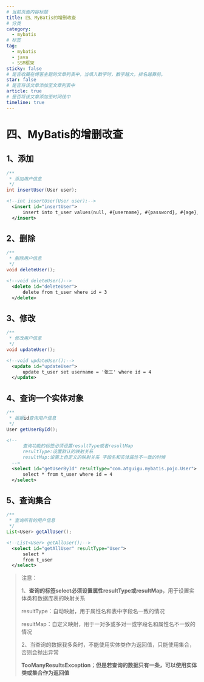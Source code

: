 ```yaml
---
# 当前页面内容标题
title: 四、MyBatis的增删改查
# 分类
category:
  - mybatis
# 标签
tag: 
  - mybatis
  - java
  - SSM框架
sticky: false
# 是否收藏在博客主题的文章列表中，当填入数字时，数字越大，排名越靠前。
star: false
# 是否将该文章添加至文章列表中
article: true
# 是否将该文章添加至时间线中
timeline: true
---
```


# 四、MyBatis的增删改查

## 1、添加

```java
/**
 * 添加用户信息
 */
int insertUser(User user);
```

```xml
<!--int insertUser(User user);-->
  <insert id="insertUser">
      insert into t_user values(null, #{username}, #{password}, #{age}, #{sex}, #{email})
  </insert>
```

## 2、删除

```java
/**
 * 删除用户信息
 */
void deleteUser();
```

```xml
<!--void deleteUser()-->
  <delete id="deleteUser">
      delete from t_user where id = 3
  </delete>
```

## 3、修改

```java
/**
 * 修改用户信息
 */
void updateUser();
```

```xml
<!--void updateUser();-->
  <update id="updateUser">
      update t_user set username = '张三' where id = 4
  </update>
```

## 4、查询一个实体对象

```java
/**
 * 根据id查询用户信息
 */
User getUserById();
```

```xml
<!--
      查询功能的标签必须设置resultType或者resultMap
      resultType:设置默认的映射关系
      resultMap:设置上自定义的映射关系 字段名和实体属性不一致的时候
  -->
  <select id="getUserById" resultType="com.atguigu.mybatis.pojo.User">
      select * from t_user where id = 4
  </select>
```

## 5、查询集合

```java
/**
 * 查询所有的用户信息
 */
List<User> getAllUser();
```

```xml
<!--List<User> getAllUser();-->
  <select id="getAllUser" resultType="User">
      select *
      from t_user
  </select>
```

> 注意：
>
> 1、**查询的标签select必须设置属性resultType或resultMap**，用于设置实体类和数据库表的映射关系
>
> resultType：自动映射，用于属性名和表中字段名一致的情况
>
> resultMap：自定义映射，用于一对多或多对一或字段名和属性名不一致的情况
>
> 2、当查询的数据我多条时，不能使用实体类作为返回值，只能使用集合，否则会抛出异常
>
> **TooManyResultsException**；**但是若查询的数据只有一条，可以使用实体类或集合作为返回值**

